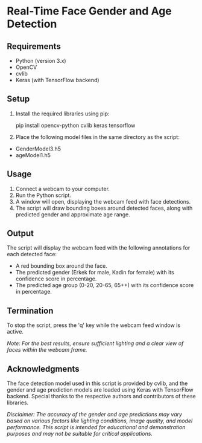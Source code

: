 Real-Time Face Gender and Age Detection
=======================================

Requirements
------------

*   Python (version 3.x)
*   OpenCV
*   cvlib
*   Keras (with TensorFlow backend)

Setup
-----

1.  Install the required libraries using pip:

    pip install opencv-python cvlib keras tensorflow

3.  Place the following model files in the same directory as the script:

*   GenderModel3.h5
*   ageModel1.h5

Usage
-----

1.  Connect a webcam to your computer.
2.  Run the Python script.
3.  A window will open, displaying the webcam feed with face detections.
4.  The script will draw bounding boxes around detected faces, along with predicted gender and approximate age range.

Output
------

The script will display the webcam feed with the following annotations for each detected face:

*   A red bounding box around the face.
*   The predicted gender (Erkek for male, Kadin for female) with its confidence score in percentage.
*   The predicted age group (0-20, 20-65, 65++) with its confidence score in percentage.

Termination
-----------

To stop the script, press the 'q' key while the webcam feed window is active.

_Note: For the best results, ensure sufficient lighting and a clear view of faces within the webcam frame._

Acknowledgments
---------------

The face detection model used in this script is provided by cvlib, and the gender and age prediction models are loaded using Keras with TensorFlow backend. Special thanks to the respective authors and contributors of these libraries.

_Disclaimer: The accuracy of the gender and age predictions may vary based on various factors like lighting conditions, image quality, and model performance. This script is intended for educational and demonstration purposes and may not be suitable for critical applications._
